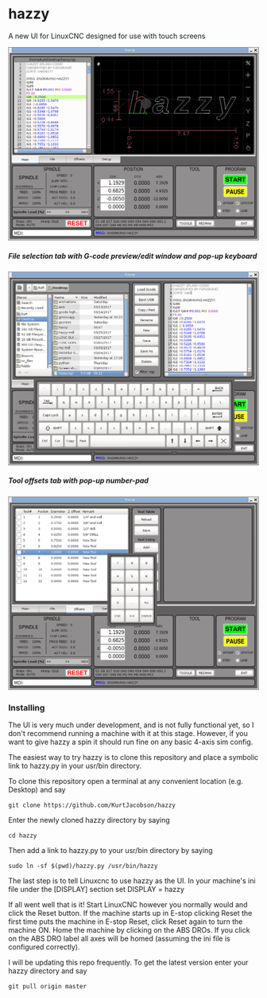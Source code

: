 # hazzy

A new UI for LinuxCNC designed for use with touch screens

![Main screen with back-plot](/screenshots/Screenshot_1.png?raw=true "Optional Title")


##### File selection tab with G-code preview/edit window and pop-up keyboard
![File selection page](/screenshots/Screenshot_2.png?raw=true "Optional Title")

##### Tool offsets tab with pop-up number-pad
![Tool edit page](/screenshots/Screenshot_3.png?raw=true "Optional Title")


### Installing

The UI is very much under development, and is not fully functional yet, so I don't recommend running a machine with it at this stage.  However, if you want to give hazzy a spin it should run fine on any basic 4-axis sim config. 

The easiest way to try hazzy is to clone this repository and place a symbolic link to hazzy.py in your usr/bin directory.

To clone this repository open a terminal at any convenient location (e.g. Desktop) and say
```
git clone https://github.com/KurtJacobson/hazzy
```

Enter the newly cloned hazzy directory by saying
```
cd hazzy
```

Then add a link to hazzy.py to your usr/bin directory by saying  

```
sudo ln -sf $(pwd)/hazzy.py /usr/bin/hazzy
```

The last step is to tell Linuxcnc to use hazzy as the UI. In your machine's ini file under the [DISPLAY] section set DISPLAY = hazzy


If all went well that is it!  Start LinuxCNC however you normally would and click the Reset button. If the machine starts up in E-stop clicking Reset the first time puts the machine in E-stop Reset, click Reset again to turn the machine ON.  Home the machine by clicking on the ABS DROs.  If you click on the ABS DRO label all axes will be homed (assuming the ini file is configured correctly).


I will be updating this repo frequently. To get the latest version enter your hazzy directory and say
```
git pull origin master
```
